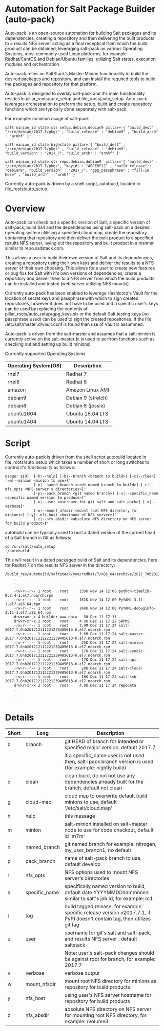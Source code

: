 # Automation for Salt Package Builder (auto-pack)

Auto-pack is an open-source automation for building Salt packages and its dependencies, creating a repository and then delivering the built products to a results NFS server acting as a final receptical from which the build prodiuct can be obtained, leveraging salt-pack on various Operating Systems, most commonly used Linux platforms, for example: Redhat/CentOS and Debian/Ubuntu families, utilizing Salt states, execution modules and orchestration.

Auto-pack relies on SaltStack’s Master-Minion functionality to build the desired packages and repository, and can install the required tools to build the packages and repository for that platform.

Auto-pack is designed to overlay salt-pack and it's main functionality resides in pillar_roots/auto_setup and file_roots/auto_setup.  Auto-pack leverages orchestration to preform the setup, build and create repository functions which are typically done seperately with salt-pack.

For example: common usage of salt-pack

    salt minion_id state.sls setup.debian.debian9 pillar='{ "build_dest" : "/srv/debian/2017.7/pkgs" , "build_release" : "debian9" , "build_arch" : "armhf" }'

    salt minion_id state.highstate pillar='{ "build_dest" : "/srv/debian/2017.7/pkgs" , "build_release" : "debian9", "build_version" : "2017_7", "build_arch" : "armhf" }'

    salt minion_id state.sls repo.debian.debian9  pillar='{ "build_dest" : "/srv/debian/2017.7/pkgs", "keyid" : "ABCEDF12" , "build_release" : "debian9", "build_version" : "2017_7", "gpg_passphrase" : "fill-in here" , "build_arch" : "armhf" }'


Currently auto-pack is driven by a shell script, autobuild, located in file_roots/auto_setup.


# Overview

Auto-pack can check out a specific version of Salt, a specific version of salt-pack, build Salt and the dependencies using salt-pack on a desired operating system utilising a specified cloud.map, create the repository containing that repository and then deliver the built product to a specified results NFS server, laying out the repository and built product in a manner similar to repo.saltstack.com.

This allows a user to build their own version of Salt and its dependencies, creating a repository using their own keys and deliver the results to a NFS server of their own choosing.  This allows for a user to create new features or bug fixs for Salt with it's own versions of dependencies, create a repository and deliver them to a NFS server from which the build products can be installed and tested (web server utilizing NFS mounts).

Currently auto-pack has been enabled to leverage Hashicorp's Vault for the location of secret keys and passphrase with which to sign created repositories, however it does not have to be used and a specific user's keys can be used by replacing the contents of pillar_roots/auto_setup/gpg_keys.sls or the default Salt testing keys (no passphrase used) can be used to sign the created repositories. If the file /etc/salt/master.d/vault.conf is found then use of Vault is assummed.

Auto-pack is driven from the salt-master and assumes that a salt-minion is currently active on the salt-master (it is used to perfrom functions such as checking out and setting up build minions)

Currently supported Operating Systems

| Operating System(OS) | Description       |
|----------------------|-------------------|
| rhel7                | Redhat 7          |
| rhel6                | Redhat 6          |
| amazon               | Amazon Linux AMI  |
| debian9              | Debian 9 (stretch)|
| debian8              | Debian 8 (jessie) |
| ubuntu1604           | Ubuntu 16.04 LTS  |
| ubuntu1404           | Ubuntu 14.04 LTS  |


# Script

Currently auto-pack is driven from the shell script autobuild located in file_roots/auto_setup which takes a number of short or long switches to control it's functionality as follows:

```
usage: ${0}  [-h|--help] [-b|--branch <branch to build>] [-c|--clean] [-m|--minion <minion to use>]"
             [-n|--named_branch <code named branch to build>] [-r|--nfs_opts <NFS server's directories>]"
             [-p|--pack_branch <git named branch>] [-s|--specific_name <specific named version to produce>]"
             [-u|--user <username for git salt and salt-pack>] [-v|--verbose]"
             [-w|--mount_nfsdir <mount root NFS directory for minions>] [-y|--nfs_host <hostname of NFS server>]"
             [-z|--nfs_absdir <absolute NFS directory on NFS server for build product>]"
```


autobuild can be typically used to built a dated version of the current head of a Salt branch in Git as follows:

    cd /srv/salt/auto_setup
    ./autobuild

This will result in a dated packaged build of Salt and its dependencies, here for Redhat 7 on the results NFS server in the directory:

    /build_res/autobuild/saltstack/yum/redhat/7/x86_64/archive/2017_7nb201712112221239405613
        .
        .
        .
        -rw-r--r-- 1 root    root     230K Nov 14 12:00 python-timelib-0.2.4-1.el7.noarch.rpm
        -rw-r--r-- 1 root    root     161K Nov 14 12:00 PyYAML-3.11-1.el7.x86_64.rpm
        -rw-r--r-- 1 root    root     248K Nov 14 12:00 PyYAML-debuginfo-3.11-1.el7.x86_64.rpm
        drwxrwxr-x 4 builder www-data   80 Dec 11 17:11 ..
        drwxr-xr-x 2 root    root     4.0K Dec 11 17:22 SRPMS
        -rw-r--r-- 1 root    root     7.9M Dec 11 17:24 salt-2017.7.0nb201712112221239405613-0.el7.noarch.rpm
        -rw-r--r-- 1 root    root     1.6M Dec 11 17:24 salt-master-2017.7.0nb201712112221239405613-0.el7.noarch.rpm
        -rw-r--r-- 1 root    root      35K Dec 11 17:24 salt-minion-2017.7.0nb201712112221239405613-0.el7.noarch.rpm
        -rw-r--r-- 1 root    root      17K Dec 11 17:24 salt-syndic-2017.7.0nb201712112221239405613-0.el7.noarch.rpm
        -rw-r--r-- 1 root    root      17K Dec 11 17:24 salt-api-2017.7.0nb201712112221239405613-0.el7.noarch.rpm
        -rw-r--r-- 1 root    root      20K Dec 11 17:24 salt-cloud-2017.7.0nb201712112221239405613-0.el7.noarch.rpm
        -rw-r--r-- 1 root    root      18K Dec 11 17:24 salt-ssh-2017.7.0nb201712112221239405613-0.el7.noarch.rpm
        drwxr-xr-x 2 root    root     4.0K Dec 11 17:24 repodata
        .
        .
        .


# Details

| Short | Long          | Description                                                                                                               |
|-------|---------------|---------------------------------------------------------------------------------------------------------------------------|
|   b   | branch        | git HEAD of branch for intended or specified major version, default 2017.7                                                |
|       |               | if a specific_name user is not used then, salt-pack branch version is used (for example: nightly build)                   |
|   c   | clean         | clean build, do not not use any dependencies already built for the branch, default not clean                              |
|   g   | cloud-map     | cloud map to overwrite default build minions to use, default '/etc/salt/cloud.map'                                        |
|   h   | help          | this message                                                                                                              |
|   m   | minion        | salt-minion installed on salt-master node to use for code checkout, default id 'm7m'                                      |
|   n   | named_branch  | git named branch for example: nitrogen, my_user_branch1, no default                                                       |
|   p   | pack_branch   | name of salt-pack branch to use, default develop                                                                          |
|   r   | nfs_opts      | NFS options used to mount NFS server's directories                                                                        |
|   s   | specific_name | specifically named version to build, default date YYYYMMDDhhmmnnnn similar to salt's job id, for example: rc1             |
|   t   | tag           | build tagged release, for example: specific release version v2017.7.1, if PyPI doesn't contain tag, then utilizes git tag |
|   u   | user          | username for git's salt and salt-pack, and results NFS server , default saltstack                                  |
|       |               | Note: user's salt-pack changes should be against root for branch, for example: 2017.7                                     |
|   v   | verbose       | verbose output                                                                                                            |
|   w   | mount_nfsdir  | mount root NFS directory for minions as repository for build products                                                     |
|   y   | nfs_host      | using user's NFS server hostname for repository for build products                                                        |
|   z   | nfs_absdir    |absolute NFS directory on NFS server for mounting root NFS directory, for example: /volume3                                |


